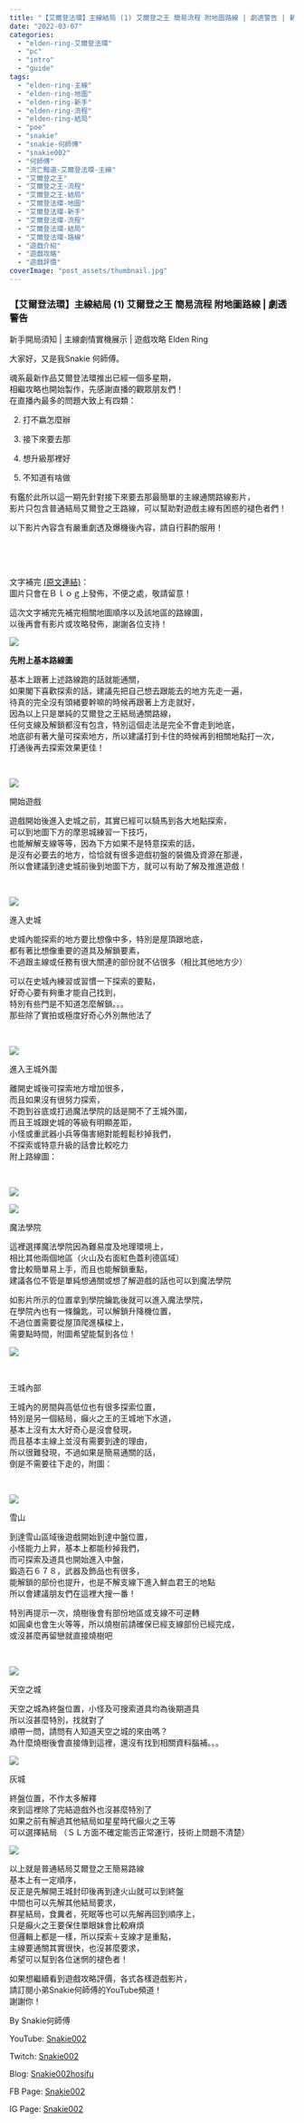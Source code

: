 ```yaml
---
title: "【艾爾登法環】主線結局 (1) 艾爾登之王 簡易流程 附地圖路線 | 劇透警告 | 新手開局須知 | 主線劇情實機展示 | 遊戲攻略 Elden Ring"
date: "2022-03-07"
categories: 
  - "elden-ring-艾爾登法環"
  - "pc"
  - "intro"
  - "guide"
tags: 
  - "elden-ring-主線"
  - "elden-ring-地圖"
  - "elden-ring-新手"
  - "elden-ring-流程"
  - "elden-ring-結局"
  - "poe"
  - "snakie"
  - "snakie-何師傅"
  - "snakie002"
  - "何師傅"
  - "流亡黯道-艾爾登法環-主線"
  - "艾爾登之王"
  - "艾爾登之王-流程"
  - "艾爾登之王-結局"
  - "艾爾登法環-地圖"
  - "艾爾登法環-新手"
  - "艾爾登法環-流程"
  - "艾爾登法環-結局"
  - "艾爾登法環-路線"
  - "遊戲介紹"
  - "遊戲攻略"
  - "遊戲評價"
coverImage: "post_assets/thumbnail.jpg"
---
```


### 【艾爾登法環】主線結局 (1) 艾爾登之王 簡易流程 附地圖路線 | 劇透警告  
新手開局須知 | 主線劇情實機展示 | 遊戲攻略 Elden Ring

  
大家好，又是我Snakie 何師傅。  

  
魂系最新作品艾爾登法環推出已經一個多星期，  
相繼攻略也開始製作，先感謝直播的觀眾朋友們！  
在直播內最多的問題大致上有四類：  

  
2. 打不嬴怎麼辦
  
4. 接下來要去那
  
6. 想升級那裡好
  
8. 不知道有啥做
  

  
有鑑於此所以這一期先針對接下來要去那最簡單的主線通關路線影片，  
影片只包含普通結局艾爾登之王路線，可以幫助對遊戲主線有困惑的褪色者們！  

  
以下影片內容含有嚴重劇透及爆機後內容，請自行斟酌服用！  

  
   

  
   

  
文字補完 [(原文連結)](https://snakie002hosifu.blog/er-end1)：  
圖片只會在Ｂｌｏｇ上發佈，不便之處，敬請留意！  

  
這次文字補完先補完相關地圖順序以及該地區的路線圖，  
以後再會有影片或攻略發佈，謝謝各位支持！  

  
![](post_assets/2-1024x576.jpg)  

  
**先附上基本路線圖**  

  
基本上跟著上述路線跑的話就能通關，  
如果閣下喜歡探索的話，建議先把自己想去跟能去的地方先走一遍，  
待真的完全沒有頭緒要幹嘛的時候再跟著上方走就好，  
因為以上只是單純的艾爾登之王結局通關路線，  
任何支線及解鎖都沒有包含，特別這個走法是完全不會走到地底，  
地底卻有著大量可探索地方，所以建議打到卡住的時候再到相關地點打一次，  
打通後再去探索效果更佳！  

  
   

  
![](post_assets/11-1024x587.png)  

  
開始遊戲  

  
遊戲開始後進入史城之前，其實已經可以騎馬到各大地點探索，  
可以到地圖下方的摩恩城練習一下技巧，  
也能解解支線等等，因為下方如果不是特意探索的話，  
是沒有必要去的地方，恰恰就有很多遊戲初盤的裝備及資源在那邊，  
所以會建議到達史城前後到地圖下方，就可以有助了解及推進遊戲！  

  
   

  
![](post_assets/3-1024x593.png)  

  
進入史城  

  
史城內能探索的地方要比想像中多，特別是屋頂跟地底，  
都有著比想像重要的道具及解鎖要素，  
不過跟主線或任務有很大關連的部份就不佔很多（相比其他地方少）  

  
可以在史城內練習或習慣一下探索的要點，  
好奇心要有夠重才能自己找到，  
特別有些門是不知道怎麼解鎖。。。  
那些除了實拍或極度好奇心外別無他法了  

  
   

  
![](post_assets/4-1024x576.jpg)  

  
進入王城外圍  

  
離開史城後可探索地方增加很多，  
而且如果沒有很努力探索，  
不跑到谷底或打過魔法學院的話是開不了王城外圍，  
而且王城跟史城的等級有明顯差距，  
小怪或重武器小兵等傷害絕對能輕鬆秒掉我們，  
不探索或特意升級的話會比較吃力  
附上路線圖：  

  
   

  
![](post_assets/8-1024x576.jpg)  

  
![](post_assets/2022-03-05-15-50-53.mp4_snapshot_00.57.13.977-1024x576.jpg)  

  
魔法學院  

  
這裡選擇魔法學院因為難易度及地理環境上，  
相比其他兩個地區（火山及右面紅色蓋利德區域）  
會比較簡單易上手，而且也能解鎖重點，  
建議各位不管是單純想通關或想了解遊戲的話也可以到魔法學院  

  
如影片所示的位置拿到學院鑰匙後就可以進入魔法學院，  
在學院內也有一條鑰匙，可以解鎖升降機位置，  
不過位置需要從屋頂爬進橫樑上，  
需要點時間，附圖希望能幫到各位！  

  
![](post_assets/5-1024x586.png)  

  
   

  
王城內部  

  
王城內的房間與高低位也有很多探索位置，  
特別是另一個結局，癲火之王的王城地下水道，  
基本上沒有太大好奇心是沒會發現，  
而且基本主線上並沒有需要到達的理由，  
所以很難發現，不過如果是簡易通關的話，  
倒是不需要往下走的，附圖：  

  
   

  
![](post_assets/9-1-1024x576.jpg)  

  
雪山  

  
到達雪山區域後遊戲開始到達中盤位置，  
小怪能力上昇，基本上都能秒掉我們，  
而可探索及道具也開始進入中盤，  
鍛造石６７８，武器及飾品也有很多，  
能解鎖的部份也提升，也是不解支線下進入鮮血君王的地點  
所以會建議朋友們在這裡大搜一番！  

  
特別再提示一次，燒樹後會有部份地區或支線不可逆轉  
如圓桌也會生火等等，所以燒樹前請確保已經支線部份已經完成，  
或沒甚麼再留戀就直接燒樹吧  

  
   

  
![](post_assets/10-1024x587.png)  

  
天空之城  

  
天空之城為終盤位置，小怪及可搜索道具均為後期道具  
所以沒甚麼特別，找就對了  
順帶一問，請問有人知道天空之城的來由嗎？  
為什麼燒樹後會直接傳到這裡，還沒有找到相關資料腦補。。。  

  
![](post_assets/2022-03-05-22-25-28.mp4_snapshot_06.11.216-1024x576.jpg)  

  
灰城  

  
終盤位置，不作太多解釋  
來到這裡除了完結遊戲外也沒甚麼特別了  
如果之前有解過其他結局如星星時代癲火之王等  
可以選擇結局 （ＳＬ方面不確定能否正常運行，技術上問題不清楚）  

  
![](post_assets/2022-03-05-22-25-28.mp4_snapshot_19.56.292-1024x576.jpg)  

  
以上就是普通結局艾爾登之王簡易路線  
基本上有一定順序，  
反正是先解開王城封印後再到達火山就可以到終盤  
中間也可以先解其他結局要求，  
群星結局，食糞者，死眠等也可以先解再回到順序上，  
只是癲火之王要保住單眼妹會比較麻煩  
但邏輯上都是一樣，所以探索＋支線才是重點，  
主線要通關其實很快，也沒甚麼要求，  
希望可以幫到各位迷惘的褪色者！  

  
如果想繼續看到遊戲攻略評價，各式各樣遊戲影片，  
請訂閱小弟Snakie何師傅的YouTube頻道！  
謝謝你！  

  
By Snakie何師傅  

  
YouTube: [Snakie002](https://www.youtube.com/channel/UCDOMLG_RBSoqVHK3sIYJeLA)  

  
Twitch: [Snakie002](https://www.twitch.tv/snakie002/)  

  
Blog: [Snakie002hosifu](https://snakie002hosifu.blog/)  

  
FB Page: [Snakie002](https://www.facebook.com/Snakie002/)  

  
IG Page: [Snakie002](https://www.instagram.com/snakie002/)
